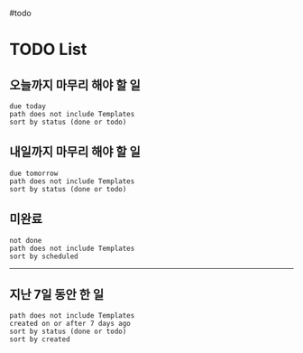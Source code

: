 #todo 
# TODO List

## **오늘까지 마무리 해야 할 일**
```tasks
due today
path does not include Templates
sort by status (done or todo)
```

## **내일까지 마무리 해야 할 일**
```tasks
due tomorrow
path does not include Templates
sort by status (done or todo)
```

## 미완료
```tasks
not done
path does not include Templates
sort by scheduled
```



---


## 지난 7일 동안 한 일
```tasks
path does not include Templates
created on or after 7 days ago
sort by status (done or todo)
sort by created
```


